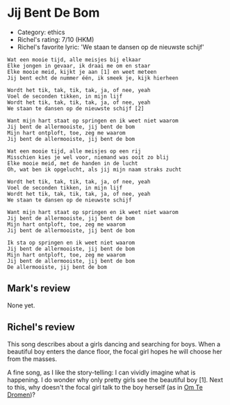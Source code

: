 # Jij Bent De Bom

 * Category: ethics
 * Richel's rating: 7/10 (HKM)
 * Richel's  favorite lyric: 'We staan te dansen op de nieuwste schijf'

```
Wat een mooie tijd, alle meisjes bij elkaar
Elke jongen in gevaar, ik draai me om en staar
Elke mooie meid, kijkt je aan [1] en weet meteen
Jij bent echt de nummer één, ik smeek je, kijk hierheen

Wordt het tik, tak, tik, tak, ja, of nee, yeah
Voel de seconden tikken, in mijn lijf
Wordt het tik, tak, tik, tak, ja, of nee, yeah
We staan te dansen op de nieuwste schijf [2]

Want mijn hart staat op springen en ik weet niet waarom
Jij bent de allermooiste, jij bent de bom
Mijn hart ontploft, toe, zeg me waarom
Jij bent de allermooiste, jij bent de bom

Wat een mooie tijd, alle meisjes op een rij
Misschien kies je wel voor, niemand was ooit zo blij
Elke mooie meid, met de handen in de lucht
Oh, wat ben ik opgelucht, als jij mijn naam straks zucht

Wordt het tik, tak, tik, tak, ja, of nee, yeah
Voel de seconden tikken, in mijn lijf
Wordt het tik, tak, tik, tak, ja, of nee, yeah
We staan te dansen op de nieuwste schijf

Want mijn hart staat op springen en ik weet niet waarom
Jij bent de allermooiste, jij bent de bom
Mijn hart ontploft, toe, zeg me waarom
Jij bent de allermooiste, jij bent de bom

Ik sta op springen en ik weet niet waarom
Jij bent de allermooiste, jij bent de bom
Mijn hart ontploft, toe, zeg me waarom
Jij bent de allermooiste, jij bent de bom
De allermooiste, jij bent de bom
```

## Mark's review

None yet.

## Richel's review

This song describes about a girls dancing and searching for boys. When a beautiful boy enters the dance floor, the focal girl hopes he will choose her from the masses.

A fine song, as I like the story-telling: I can vividly imagine what is happening. I do wonder why only pretty girls see the beautiful boy [1]. Next to this, why doesn't the focal girl talk to the boy herself (as in [Om Te Dromen](OmTeDromen.md))?

